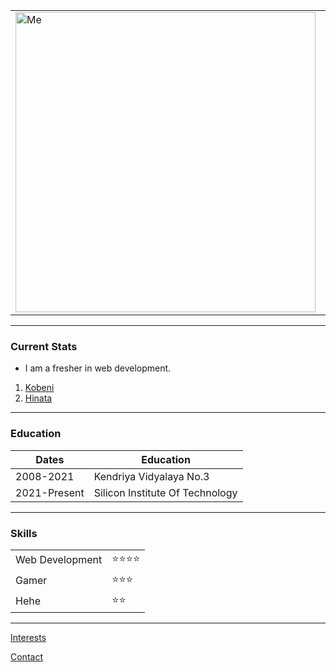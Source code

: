 <html lang="en" dir="ltr">

<head>
  <meta charset="utf-8">
  <title>Samir's Personal Website</title>
</head>

<body>
  <table cellspacing="20">
    <tr>
      <td><img src="https://assets.bwbx.io/images/users/iqjWHBFdfxIU/ihyTH.Xq6emk/v1/1200x800.jpg" width="480" alt="Me" /></td>
      <td>
        <h1>Samir Mahapatra</h1>
        <p>
          <strong>
            <a href="https://www.google.com/">My Name Is Samir hehe.</a>
          </strong>
        </p>
        <p><em>I am on a journey to be a web developer.</em></p>
      </td>
    </tr>
  </table>
  <hr size="5" noshade>
  <h3>Current Stats</h3>
  <ul>
    <li>I am a fresher in web development.</li>
  </ul>
  <ol>
    <li><a href="https://chainsaw-man.fandom.com/wiki/Kobeni_Higashiyama" target="_blank">Kobeni</a></li>
    <li><a href="https://naruto.fandom.com/wiki/Hinata_Hy%C5%ABga" target="_blank">Hinata</a></li>
  </ol>
  <hr size="3" noshade>
  <h3><strong>Education</strong></h3>
  <table cellspacing="10">
    <thead>
      <th>Dates</th>
      <th>Education</th>
    </thead>
    <tr>
      <td>2008-2021</td>
      <td>Kendriya Vidyalaya No.3</td>
    </tr>
    <tr>
      <td>2021-Present</td>
      <td>Silicon Institute Of Technology</td>
    </tr>
  </table>
  <hr size="3" noshade>
  <h3>Skills</h3>
  <table cellspacing="5">
    <tr>
      <td>Web Development</td>
      <td>⭐⭐⭐⭐</td>
    </tr>
    <tr>
      <td>Gamer</td>
      <td>⭐⭐⭐</td>
    </tr>
    <tr>
      <td>Hehe</td>
      <td>⭐⭐</td>
    </tr>
  </table>
  <hr>
  <p><a href="Interests.html">Interests</a></p>
  <p><a href="contact.html">Contact</a></p>
</body>

</html>
